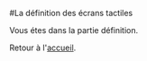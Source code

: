 #La définition des écrans tactiles

Vous étes dans la partie définition. 

Retour à l'[accueil](tactiles.md).
